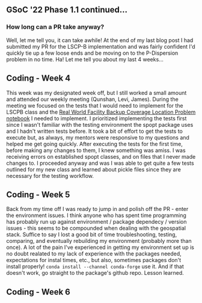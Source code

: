 ## GSoC '22 Phase 1.1 continued...

### How long can a PR take anyway?

Well, let me tell you, it can take awhile! At the end of my last blog post I had submitted my PR for the LSCP-B implementation and was fairly confident I'd quickly tie up a few loose ends and be moving on to the P-Dispersion problem in no time. Ha! Let me tell you about my last 4 weeks...

## Coding - Week 4

This week was my designated week off, but I still worked a small amount and attended our weekly meeting (Qunshan, Levi, James). During the meeting we focused on the tests that I would need to implement for the LSCPB class and the [Real World Facility Backup Coverage Location Problem notebook](https://github.com/pysal/spopt/blob/main/notebooks/facloc-lscpb-real-world.ipynb) I needed to implement. I prioritized implementing the tests first since I wasn't familiar with the testing environment the spopt package uses and I hadn't written tests before. It took a bit of effort to get the tests to execute but, as always, my mentors were responsive to my questions and helped me get going quickly. After executing the tests for the first time, before making any changes to them, I knew something was amiss. I was receiving errors on established spopt classes, and on files that I never made changes to. I proceeded anyway and was I was able to get quite a few tests outlined for my new class and learned about pickle files since they are necessary for the testing workflow. 

## Coding - Week 5

Back from my time off I was ready to jump in and polish off the PR - enter the environment issues. I think anyone who has spent time programming has probably run up against environment / package dependecy / version issues - this seems to be compounded when dealing with the geospatial stack. Suffice to say I lost a good bit of time troubleshooting, testing, comparing, and eventually rebuilding my environment (probably more than once). A lot of the pain I've experienced in getting my environment set up is no doubt realated to my lack of experience with the packages needed, expectations for instal times, etc., but also, sometimes packages don't install properly! `conda install --channel conda-forge` use it. And if that doesn't work, go straight to the package's github repo. Lesson learned.

## Coding - Week 6


